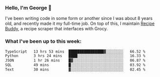 ### Hello, I'm George 👋

I've been writing code in some form or another since I was about 8 years old, and recently made it my full-time job. On top of this, I maintain [Recipe Buddy](https://github.com/georgegebbett/recipe-buddy), a recipe scraper that interfaces with Grocy.  

<!--
**georgegebbett/georgegebbett** is a ✨ _special_ ✨ repository because its `README.md` (this file) appears on your GitHub profile.

Here are some ideas to get you started:

- 🔭 I’m currently working on ...
- 🌱 I’m currently learning ...
- 👯 I’m looking to collaborate on ...
- 🤔 I’m looking for help with ...
- 💬 Ask me about ...
- 📫 How to reach me: ...
- 😄 Pronouns: ...
- ⚡ Fun fact: ...
-->

### What I've been up to this week:
<!--START_SECTION:waka-->

```txt
TypeScript   13 hrs 53 mins  ████████████████▓░░░░░░░░   66.52 %
Python       3 hrs 24 mins   ████░░░░░░░░░░░░░░░░░░░░░   16.33 %
JSON         1 hr 26 mins    █▓░░░░░░░░░░░░░░░░░░░░░░░   06.87 %
SQL          49 mins         █░░░░░░░░░░░░░░░░░░░░░░░░   03.92 %
Text         30 mins         ▓░░░░░░░░░░░░░░░░░░░░░░░░   02.45 %
```

<!--END_SECTION:waka-->
